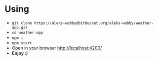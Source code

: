 # Using  
- `git clone https://aleks-webby@bitbucket.org/aleks-webby/weather-app.git`
- `cd weather-app`
- `npm i`
- `npm start`
- Open in your browser [http://localhost:4200/](http://localhost:4200/)
- **Enjoy :)**
